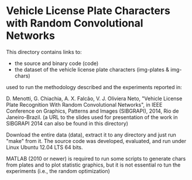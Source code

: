Vehicle License Plate Characters with Random Convolutional Networks
===================================================================

This directory contains links to:
- the source and binary code (code)
- the dataset of the vehicle license plate characters (img-plates & img-chars)

used to run the methodology described and the experiments reported in:

D. Menotti, G. Chiachia, A. X. Falcão, V. J. Oliviera Neto, "Vehicle License Plate Recognition With Random Convolutional Networks", in IEEE Conference on Graphics, Patterns and Images (SIBGRAPI), 2014, Rio de Janeiro-Brazil.
(a URL to the slides used for presentation of the work in SIBGRAPI 2014 can also be found in this directory)

Download the entire data (data), extract it to any directory and just run "make" from it.
The source code was developed, evaluated, and run under Linux Ubuntu 12.04 LTS 64 bits.

MATLAB (2010 or newer) is required to run some scripts to generate chars from plates and to plot statistic graphics, but it is not essential ro tun the experiments (i.e., the random optimization)
